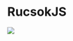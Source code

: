 # RucsokJS

<a href='http://jenkins.letscode.hu/job/RucsokJS/'><img src='http://jenkins.letscode.hu/buildStatus/icon?job=RucsokJS'></a>
